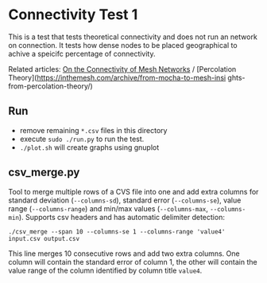 # Connectivity Test 1

This is a test that tests theoretical connectivity and does not run an network on connection.
It tests how dense nodes to be placed geographical to achive a speicifc percentage of connectivity.

Related articles: [On the Connectivity of Mesh Networks](https://inthemesh.com/archive/whitepaper-connectivity-of-mesh-networks/) / [Percolation Theory](https://inthemesh.com/archive/from-mocha-to-mesh-insi
ghts-from-percolation-theory/)

## Run

* remove remaining `*.csv` files in this directory
* execute `sudo ./run.py` to run the test.
* `./plot.sh` will create graphs using gnuplot

## csv_merge.py

Tool to merge multiple rows of a CVS file into one and add extra columns for standard deviation (`--columns-sd`), standard error (`--columns-se`), value range (`--columns-range`) and min/max values (`--columns-max`, `--columns-min`).
Supports csv headers and has automatic delimiter detection:

```
./csv_merge --span 10 --columns-se 1 --columns-range 'value4' input.csv output.csv
```

This line merges 10 consecutive rows and add two extra columns. One column will contain the standard error of column 1, the other will contain the value range of the column identified by column title `value4`.
